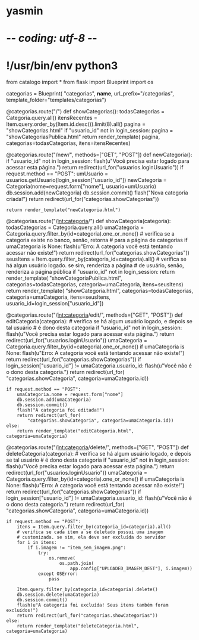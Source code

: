 # yasmin
# -*- coding: utf-8 -*-
# !/usr/bin/env python3

from catalogo import *
from flask import Blueprint
import os

categorias = Blueprint(
    "categorias", __name__,
    url_prefix="/categorias",
    template_folder="templates/categorias")


@categorias.route("/")
def showCategorias():
    todasCategorias = Categoria.query.all()
    itensRecentes = Item.query.order_by(Item.id.desc()).limit(8).all()
    pagina = "showCategorias.html"
    if "usuario_id" not in login_session:
        pagina = "showCategoriasPublica.html"
    return render_template(
        pagina, categorias=todasCategorias, itens=itensRecentes)


@categorias.route("/new/", methods=["GET", "POST"])
def newCategoria():
    if "usuario_id" not in login_session:
        flash(u"Você precisa estar logado para acessar esta página.")
        return redirect(url_for("usuarios.loginUsuario"))
    if request.method == "POST":
        umUsuario = usuarios.getUsuario(login_session["usuario_id"])
        newCategoria = Categoria(nome=request.form["nome"], usuario=umUsuario)
        db.session.add(newCategoria)
        db.session.commit()
        flash("Nova categoria criada!")
        return redirect(url_for("categorias.showCategorias"))

    return render_template("newCategoria.html")


@categorias.route("/<int:categoria>/")
def showCategoria(categoria):
    todasCategorias = Categoria.query.all()
    umaCategoria = Categoria.query.filter_by(id=categoria).one_or_none()
    # verifica se a categoria existe no banco, senão, retorna
    # para a página de categorias
    if umaCategoria is None:
        flash(u"Erro: A categoria você está tentando acessar não existe!")
        return redirect(url_for("categorias.showCategorias"))
    seusItens = Item.query.filter_by(categoria_id=categoria).all()
    # verifica se há algun usuário logado. se sim, renderiza a página
    # de usuário, senão, renderiza a página pública
    if "usuario_id" not in login_session:
        return render_template(
            "showCategoriaPublica.html", categorias=todasCategorias,
            categoria=umaCategoria, itens=seusItens)
    return render_template(
        "showCategoria.html", categorias=todasCategorias,
        categoria=umaCategoria, itens=seusItens,
        usuario_id=login_session["usuario_id"])


@categorias.route("/<int:categoria>/edit/", methods=["GET", "POST"])
def editCategoria(categoria):
    # verifica se há algum usuário logado, e depois se tal usuário
    # é dono desta categoria
    if "usuario_id" not in login_session:
        flash(u"Você precisa estar logado para acessar esta página.")
        return redirect(url_for("usuarios.loginUsuario"))
    umaCategoria = Categoria.query.filter_by(id=categoria).one_or_none()
    if umaCategoria is None:
        flash(u"Erro: A categoria você está tentando acessar não existe!")
        return redirect(url_for("categorias.showCategorias"))
    if login_session["usuario_id"] != umaCategoria.usuario_id:
        flash(u"Você não é o dono desta categoria.")
        return redirect(url_for(
            "categorias.showCategoria", categoria=umaCategoria.id))

    if request.method == "POST":
        umaCategoria.nome = request.form["nome"]
        db.session.add(umaCategoria)
        db.session.commit()
        flash("A categoria foi editada!")
        return redirect(url_for(
            "categorias.showCategoria", categoria=umaCategoria.id))
    else:
        return render_template("editCategoria.html", categoria=umaCategoria)


@categorias.route("/<int:categoria>/delete/", methods=["GET", "POST"])
def deleteCategoria(categoria):
    # verifica se há algum usuário logado, e depois se tal usuário
    # é dono desta categoria
    if "usuario_id" not in login_session:
        flash(u"Você precisa estar logado para acessar esta página.")
        return redirect(url_for("usuarios.loginUsuario"))
    umaCategoria = Categoria.query.filter_by(id=categoria).one_or_none()
    if umaCategoria is None:
        flash(u"Erro: A categoria você está tentando acessar não existe!")
        return redirect(url_for("categorias.showCategorias"))
    if login_session["usuario_id"] != umaCategoria.usuario_id:
        flash(u"Você não é o dono desta categoria.")
        return redirect(url_for(
            "categorias.showCategoria", categoria=umaCategoria.id))

    if request.method == "POST":
        itens = Item.query.filter_by(categoria_id=categoria).all()
        # verifica se cada item a se deletado possui uma imagem
        # customizada. se sim, ela deve ser excluída do servidor
        for i in itens:
            if i.imagem != "item_sem_imagem.png":
                try:
                    os.remove(
                        os.path.join(
                            app.config["UPLOADED_IMAGEM_DEST"], i.imagem))
                except OSError:
                    pass

        Item.query.filter_by(categoria_id=categoria).delete()
        db.session.delete(umaCategoria)
        db.session.commit()
        flash(u"A categoria foi excluída! Seus itens também foram excluídos!")
        return redirect(url_for("categorias.showCategorias"))
    else:
        return render_template("deleteCategoria.html", categoria=umaCategoria)
